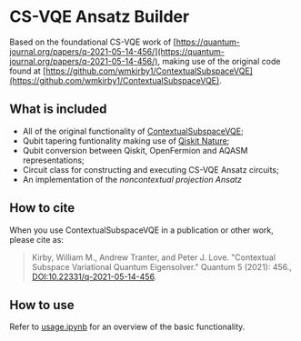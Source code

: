 # CS-VQE Ansatz Builder

Based on the foundational CS-VQE work of [https://quantum-journal.org/papers/q-2021-05-14-456/](https://quantum-journal.org/papers/q-2021-05-14-456/), making use of the original code found at [https://github.com/wmkirby1/ContextualSubspaceVQE](https://github.com/wmkirby1/ContextualSubspaceVQE).

## What is included

- All of the original functionality of [ContextualSubspaceVQE](https://github.com/wmkirby1/ContextualSubspaceVQE);
- Qubit tapering funtionality making use of [Qiskit Nature](https://qiskit.org/documentation/nature/);
- Qubit conversion between Qiskit, OpenFermion and AQASM representations;
- Circuit class for constructing and executing CS-VQE Ansatz circuits;
- An implementation of the *noncontextual projection Ansatz*

## How to cite

When you use ContextualSubspaceVQE in a publication or other work, please cite as:

> Kirby, William M., Andrew Tranter, and Peter J. Love. "Contextual Subspace Variational Quantum Eigensolver." Quantum 5 (2021): 456., [DOI:10.22331/q-2021-05-14-456](https://quantum-journal.org/papers/q-2021-05-14-456/).

## How to use

Refer to [usage.ipynb](https://github.com/TimWeaving/CS-VQE/blob/main/usage.ipynb) for an overview of the basic functionality.
